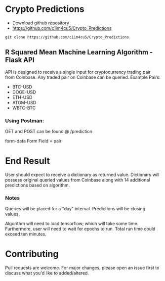 # Crypto Predictions

- Download github repository
 - https://github.com/c1im4cu5/Crypto_Predictions

```
git clone https://github.com/c1im4cu5/Crypto_Predictions
```

## R Squared Mean Machine Learning Algorithm - Flask API

API is designed to receive a single input for cryptocurrency trading pair from Coinbase. Any traded pair on Coinbase can be queried. Example Pairs:

- BTC-USD
- DOGE-USD
- ETH-USD
- ATOM-USD
- WBTC-BTC

### Using Postman:
GET and POST can be found @ /prediction

form-data
Form Field = pair

# End Result
User should expect to receive a dictionary as returned value. Dictionary will possess original queried values from Coinbase along with 14 additional predictions based on algorithm.

### Notes
Queries will be placed for a "day" interval. Predictions will be closing values.

Algorithm will need to load tensorflow; which will take some time. Furthermore, user will need to wait for epochs to run. Total run time could exceed ten minutes. 

# Contributing
Pull requests are welcome. For major changes, please open an issue first to discuss what you'd like to added/altered.

